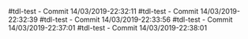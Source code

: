 #tdl-test - Commit 14/03/2019-22:32:11
#tdl-test - Commit 14/03/2019-22:32:39
#tdl-test - Commit 14/03/2019-22:33:56
#tdl-test - Commit 14/03/2019-22:37:01
#tdl-test - Commit 14/03/2019-22:38:01
